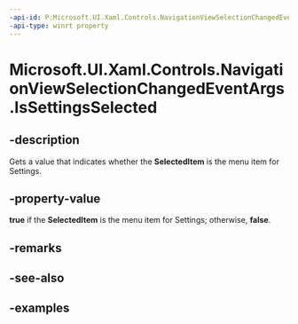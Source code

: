 ```yaml
---
-api-id: P:Microsoft.UI.Xaml.Controls.NavigationViewSelectionChangedEventArgs.IsSettingsSelected
-api-type: winrt property
---
```


<!-- Property syntax.
public bool IsSettingsSelected { get; }
-->

# Microsoft.UI.Xaml.Controls.NavigationViewSelectionChangedEventArgs.IsSettingsSelected

## -description

Gets a value that indicates whether the **SelectedItem** is the menu item for Settings.

## -property-value

**true** if the **SelectedItem** is the menu item for Settings; otherwise, **false**.

## -remarks

## -see-also

## -examples

